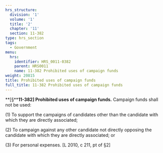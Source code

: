 ```yaml
---
hrs_structure:
  division: '1'
  volume: '1'
  title: '2'
  chapter: '11'
  section: 11-382
type: hrs_section
tags:
  - Government
menu:
  hrs:
    identifier: HRS_0011-0382
    parent: HRS0011
    name: 11-382 Prohibited uses of campaign funds
weight: 20815
title: Prohibited uses of campaign funds
full_title: 11-382 Prohibited uses of campaign funds
---
```

**[§****11-382] Prohibited uses of campaign funds.** Campaign funds shall not be used:

(1) To support the campaigns of candidates other than the candidate with which they are directly associated;

(2) To campaign against any other candidate not directly opposing the candidate with which they are directly associated; or

(3) For personal expenses. [L 2010, c 211, pt of §2]